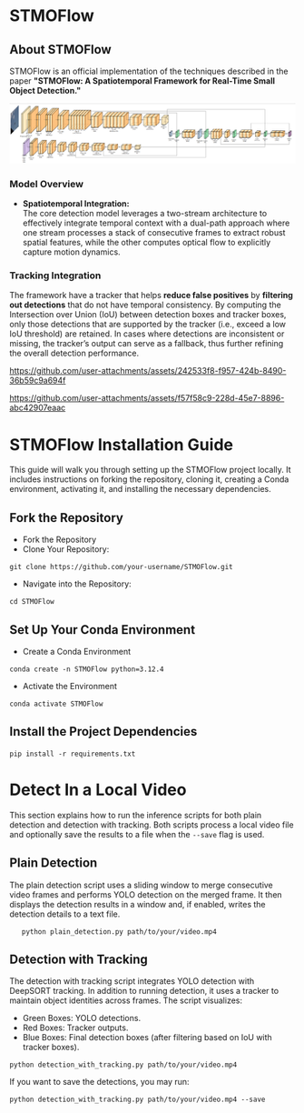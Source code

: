 # STMOFlow
## About STMOFlow

STMOFlow is an official implementation of the techniques described in the paper **"STMOFlow: A Spatiotemporal Framework for Real-Time Small Object Detection."**

![Project Image](./output_video/model_architecture.png)

### Model Overview

- **Spatiotemporal Integration:**  
  The core detection model leverages a two-stream architecture to effectively integrate temporal context with a dual-path approach where one stream processes a stack of consecutive frames to extract robust spatial features, while the other computes optical flow to explicitly capture motion dynamics.

### Tracking Integration

  The framework have a tracker that helps **reduce false positives** by **filtering out detections** that do not have temporal consistency. By computing the Intersection over Union (IoU) between detection boxes and tracker boxes, only those detections that are supported by the tracker (i.e., exceed a low IoU threshold) are retained. In cases where detections are inconsistent or missing, the tracker’s output can serve as a fallback, thus further refining the overall detection performance.


https://github.com/user-attachments/assets/242533f8-f957-424b-8490-36b59c9a694f



https://github.com/user-attachments/assets/f57f58c9-228d-45e7-8896-abc42907eaac






# STMOFlow Installation Guide
This guide will walk you through setting up the STMOFlow project locally. It includes instructions on forking the repository, cloning it, creating a Conda environment, activating it, and installing the necessary dependencies.

## Fork the Repository
- Fork the Repository
- Clone Your Repository:
```
git clone https://github.com/your-username/STMOFlow.git
```
- Navigate into the Repository:
```
cd STMOFlow
```

## Set Up Your Conda Environment
- Create a Conda Environment
```
conda create -n STMOFlow python=3.12.4
```
- Activate the Environment
```
conda activate STMOFlow
```

## Install the Project Dependencies
```
pip install -r requirements.txt
```

# Detect In a Local Video

This section explains how to run the inference scripts for both plain detection and detection with tracking. Both scripts process a local video file and optionally save the results to a file when the `--save` flag is used.


## Plain Detection

The plain detection script uses a sliding window to merge consecutive video frames and performs YOLO detection on the merged frame. It then displays the detection results in a window and, if enabled, writes the detection details to a text file.

```
   python plain_detection.py path/to/your/video.mp4
```

## Detection with Tracking

The detection with tracking script integrates YOLO detection with DeepSORT tracking. In addition to running detection, it uses a tracker to maintain object identities across frames. The script visualizes:

- Green Boxes: YOLO detections.
- Red Boxes: Tracker outputs.
- Blue Boxes: Final detection boxes (after filtering based on IoU with tracker boxes).

```
python detection_with_tracking.py path/to/your/video.mp4
```

If you want to save the detections, you may run:
```
python detection_with_tracking.py path/to/your/video.mp4 --save
```



